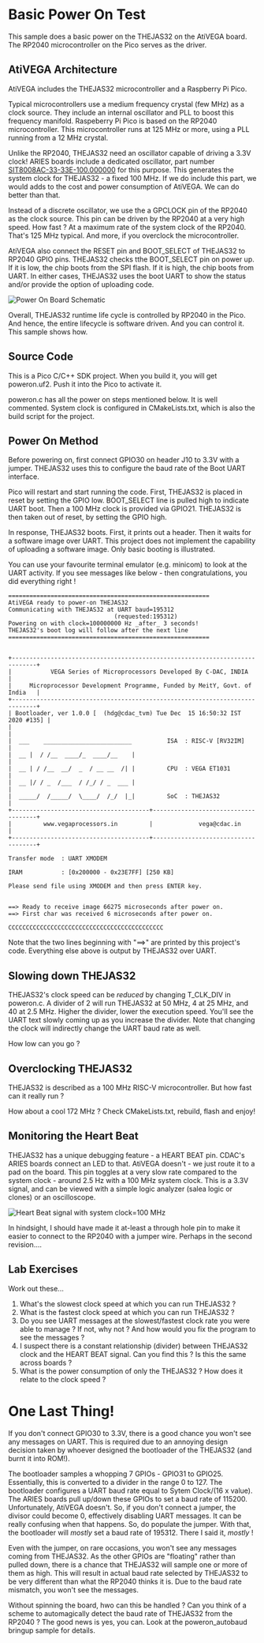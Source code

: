 
# Basic Power On Test

This sample does a basic power on the THEJAS32 on the AtiVEGA board.  The RP2040 microcontroller on the Pico serves as the driver.

## AtiVEGA Architecture

AtiVEGA includes the THEJAS32 microcontroller and a Raspberry Pi Pico.  

Typical microcontrollers use a medium frequency crystal (few MHz) as a clock source. They include an internal oscillator and PLL to boost this frequency manifold.  Raspeberry Pi Pico is based on the RP2040 microcontroller.  This microcontroller runs at 125 MHz or more, using a PLL running from a 12 MHz crystal.

Unlike the RP2040, THEJAS32 need an oscillator capable of driving a 3.3V clock! ARIES boards include a dedicated oscillator, part number [SIT8008AC-33-33E-100.000000](https://www.sitime.com/parts/sit8008ac-73-33e-100000000) for this purpose.  This generates the system clock for THEJAS32 - a fixed 100 MHz.  If we do include this part, we would adds to the cost and power consumption of AtiVEGA. We can do better than that.

Instead of a discrete oscillator, we use the a GPCLOCK pin of the RP2040 as the clock source.  This pin can be driven by the RP2040 at a very high speed. How fast ? At a maximum rate of the system clock of the RP2040. That's 125 MHz typical.  And more, if you overclock the microcontroller.

AtiVEGA also connect the RESET pin and BOOT_SELECT of THEJAS32 to RP2040 GPIO pins.  THEJAS32 checks tthe BOOT_SELECT pin on power up.  If it is low, the chip boots from the SPI flash.  If it is high, the chip boots from UART.  In either cases, THEJAS32 uses the boot UART to show the status and/or provide the option of uploading code.

![Power On Board Schematic](images/poweron.png)

Overall, THEJAS32 runtime life cycle is controlled by RP2040 in the Pico.  And hence, the entire lifecycle is software driven. And you can control it.  This sample shows how.

## Source Code

This is a Pico C/C++ SDK project.  When you build it, you will get poweron.uf2. Push it into the Pico to activate it.

poweron.c has all the power on steps mentioned below.  It is well commented. System clock is configured in CMakeLists.txt, which is also the build script for the project.

## Power On Method

Before powering on, first connect GPIO30 on header J10 to 3.3V with a jumper.  THEJAS32 uses this to configure the baud rate of the Boot UART interface.

Pico will restart and start running the code.  First, THEJAS32 is placed in reset by setting the GPIO low.  BOOT_SELECT line is pulled high to indicate UART boot. Then a 100 MHz clock is provided via GPIO21.  THEJAS32 is then taken out of reset, by setting the GPIO high.

In response, THEJAS32 boots.  First, it prints out a header. Then it waits for a software image over UART. This project does not implement the capability of uploading a software image.  Only basic booting is illustrated.

You can use your favourite terminal emulator (e.g. minicom) to look at the UART activity. If you see messages like below - then congratulations, you did everything right !

    =========================================================
    AtiVEGA ready to power-on THEJAS32
    Communicating with THEJAS32 at UART baud=195312
                                  (requested:195312)
    Powering on with clock=100000000 Hz _after_ 3 seconds!
    THEJAS32's boot log will follow after the next line
    =========================================================


    +-----------------------------------------------------------------------------+
    |           VEGA Series of Microprocessors Developed By C-DAC, INDIA          |
    |     Microprocessor Development Programme, Funded by MeitY, Govt. of India   |
    +-----------------------------------------------------------------------------+
    | Bootloader, ver 1.0.0 [  (hdg@cdac_tvm) Tue Dec  15 16:50:32 IST 2020 #135] |
    |                                                                             |
    |  ___    _________________________          ISA  : RISC-V [RV32IM]           |
    |  __ |  / /__  ____/_  ____/__    |                                          |
    |  __ | / /__  __/  _  / __ __  /| |         CPU  : VEGA ET1031               |
    |  __ |/ / _  /___  / /_/ / _  ___ |                                          |
    |  _____/  /_____/  \____/  /_/  |_|         SoC  : THEJAS32                  |
    +---------------------------------------+-------------------------------------+
    |         www.vegaprocessors.in         |             vega@cdac.in            |
    +---------------------------------------+-------------------------------------+

    Transfer mode  : UART XMODEM

    IRAM           : [0x200000 - 0x23E7FF] [250 KB]

    Please send file using XMODEM and then press ENTER key.


    ==> Ready to receive image 66275 microseconds after power on.
    ==> First char was received 6 microseconds after power on.

    CCCCCCCCCCCCCCCCCCCCCCCCCCCCCCCCCCCCCCCCCCCC

Note that the two lines beginning with "==>" are printed by this project's code.  Everything else above is output by THEJAS32 over UART.

## Slowing down THEJAS32

THEJAS32's clock speed can be *reduced* by changing T_CLK_DIV in poweron.c. A divider of 2 will run THEJAS32 at 50 MHz, 4 at 25 MHz, and 40 at 2.5 MHz.  Higher the divider, lower the execution speed.  You'll see the UART text slowly coming up as you increase the divider.  Note that changing the clock will indirectly change the UART baud rate as well.

How low can you go ?

## Overclocking THEJAS32

THEJAS32 is described as a 100 MHz RISC-V microcontroller.  But how fast can it really run ?

How about a cool 172 MHz ? Check CMakeLists.txt, rebuild, flash and enjoy!

## Monitoring the Heart Beat

THEJAS32 has a unique debugging feature - a HEART BEAT pin. CDAC's ARIES boards connect an LED to that.  AtiVEGA doesn't - we just route it to a pad on the board. This pin toggles at a very slow rate compared to the system clock - around 2.5 Hz with a 100 MHz system clock.  This is a 3.3V signal, and can be viewed with a simple logic analyzer (salea logic or clones) or an oscilloscope.

![Heart Beat signal with system clock=100 MHz](images/heartbeat_at_100MHz.png)

In hindsight, I should have made it at-least a through hole pin to make it easier to connect to the RP2040 with a jumper wire. Perhaps in the second revision....

## Lab Exercises

Work out these...

 1. What's the slowest clock speed at which you can run THEJAS32 ?
 2. What is the fastest clock speed at which you can run THEJAS32 ?
 3. Do you see UART messages at the slowest/fastest clock rate you were able to manage ? If not, why not ? And how would you fix the program to see the messages ?
 4. I suspect there is a constant relationship (divider) between THEJAS32 clock and the HEART BEAT signal. Can you find this ? Is this the same across boards ?
 5. What is the power consumption of only the THEJAS32 ? How does it relate to the clock speed ?

# One Last Thing!

If you don't connect GPIO30 to 3.3V, there is a good chance you won't see any messages on UART.  This is required due to an annoying design decision taken by whoever designed the bootloader of the THEJAS32 (and burnt it into ROM!).

The bootloader samples a whopping 7 GPIOs - GPIO31 to GPIO25.  Essentially, this is converted to a divider in the range 0 to 127.  The bootloader configures a UART baud rate equal to Sytem Clock/(16 x value). The ARIES boards pull up/down these GPIOs to set a baud rate of 115200.  Unfortunately, AtiVEGA doesn't.  So, if you don't connect a jumper, the divisor could become 0, effectively disabling UART messages. It can be really confusing when that happens. So, do populate the jumper.  With that, the bootloader will *mostly* set a baud rate of 195312.  There I said it, *mostly* !

Even with the jumper, on rare occasions, you won't see any messages coming from THEJAS32.  As the other GPIOs are "floating" rather than pulled down, there is a chance that THEJAS32 will sample one or more of them as high.  This will result in actual baud rate selected by THEJAS32 to be very different than what the RP2040 thinks it is.  Due to the baud rate mismatch, you won't see the messages.

Without spinning the board, hwo can this be handled ? Can you think of a scheme to automagically detect the baud rate of THEJAS32 from the RP2040 ? The good news is yes, you can. Look at the poweron_autobaud bringup sample for details.